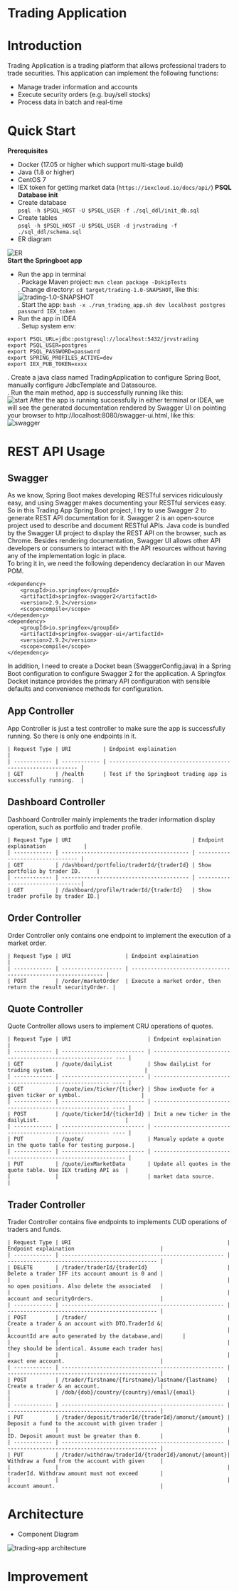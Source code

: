 # Trading Application
# Introduction
Trading Application is a trading platform that allows professional traders to trade securities. This application can implement the following functions:
- Manage trader information and accounts
- Execute security orders (e.g. buy/sell stocks)
- Process data in batch and real-time
# Quick Start
**Prerequisites**  
* Docker (17.05 or higher which support multi-stage build)
* Java (1.8 or higher)
* CentOS 7
* IEX token for getting market data (`https://iexcloud.io/docs/api/`)
**PSQL Database init**
* Create database  
`psql -h $PSQL_HOST -U $PSQL_USER -f ./sql_ddl/init_db.sql`  
* Create tables  
`psql -h $PSQL_HOST -U $PSQL_USER -d jrvstrading -f ./sql_ddl/schema.sql`  
* ER diagram  

![ER](assets/ER.png)  
**Start the Springboot app**
* Run the app in terminal  
. Package Maven project: `mvn clean package -DskipTests`  
. Change directory: `cd target/trading-1.0-SNAPSHOT`, like this:  
![trading-1.0-SNAPSHOT](assets/trading-1.0-SNAPSHOT.jpeg)  
. Start the app: `bash -x ./run_trading_app.sh dev localhost postgres passowrd IEX_token`  
* Run the app in IDEA  
. Setup system env:  
```
export PSQL_URL=jdbc:postgresql://localhost:5432/jrvstrading
export PSQL_USER=postgres
export PSQL_PASSWORD=password
export SPRING_PROFILES_ACTIVE=dev
export IEX_PUB_TOKEN=xxxx
```  
. Create a java class named TradingApplication to configure Spring Boot, manually configure JdbcTemplate and Datasource.  
. Run the main method, app is successfully running like this:   
![start](assets/start.png)
After the app is running successfully in either terminal or IDEA, we will see the generated documentation rendered by Swagger UI on pointing your browser to http://localhost:8080/swagger-ui.html, like this:  
![swagger](assets/swagger.png)  
# REST API Usage
## Swagger
As we know, Spring Boot makes developing RESTful services ridiculously easy, and using Swagger makes documenting your RESTful services easy. So in this Trading App Spring Boot project, I try to use Swagger 2 to generate REST API documentation for it.
Swagger 2 is an open-source project used to describe and document RESTful APIs. Java code is bundled by the Swagger UI project to display the REST API on the browser, such as Chrome. Besides rendering documentation, Swagger UI allows other API developers or consumers to interact with the API resources without having any of the implementation logic in place.  
To bring it in, we need the following dependency declaration in our Maven POM.
```
<dependency>
    <groupId>io.springfox</groupId>
    <artifactId>springfox-swagger2</artifactId>
    <version>2.9.2</version>
    <scope>compile</scope>
</dependency>
<dependency>
    <groupId>io.springfox</groupId>
    <artifactId>springfox-swagger-ui</artifactId>
    <version>2.9.2</version>
    <scope>compile</scope>
</dependency>
```
In addition, I need to create a Docket bean (SwaggerConfig.java) in a Spring Boot configuration to configure Swagger 2 for the application. A Springfox Docket instance provides the primary API configuration with sensible defaults and convenience methods for configuration.  

## App Controller
App Controller is just a test controller to make sure the app is successfully running. So there is only one endpoints in it.
```
| Request Type | URI          | Endpoint explaination                                        |
| ------------ | ------------ | ------------------------------------------------------------ |
| GET          | /health      | Test if the Springboot trading app is successfully running.  |
```
## Dashboard Controller
Dashboard Controller mainly implements the trader information display operation, such as portfolio and trader profile.
```
| Request Type | URI                                      | Endpoint explaination            |
| ------------ | ---------------------------------------- | -------------------------------- |
| GET          | /dashboard/portfolio/traderId/{traderId} | Show portfolio by trader ID.     |
| ------------ | ---------------------------------------- | ---------------------------------|
| GET          | /dashboard/profile/traderId/{traderId}   | Show trader profile by trader ID.|
```
## Order Controller
Order Controller only contains one endpoint to implement the execution of a market order.
```
| Request Type | URI                 | Endpoint explaination                                         |
| ------------ | ------------------- | ------------------------------------------------------------- |
| POST         | /order/marketOrder  | Execute a market order, then return the result securityOrder. |
```
## Quote Controller
Quote Controller allows users to implement CRU operations of quotes.
```
| Request Type | URI                        | Endpoint explaination                                         |
| ------------ | -------------------------- | --------------------------------------------------------- --- |
| GET          | /quote/dailyList           | Show dailyList for trading system.                            |
| ------------ | -------------------------- | -------------------------------------------------------- ---- |
| GET          | /quote/iex/ticker/{ticker} | Show iexQuote for a given ticker or symbol.                   |
| ------------ | -------------------------- | -------------------------------------------------------- ---- |
| POST         | /quote/tickerId/{tickerId} | Init a new ticker in the dailyList.                           |   
| ------------ | -------------------------- | -------------------------------------------------------- ---- |
| PUT          | /quote/                    | Manualy update a quote in the quote table for testing purpose.|
| ------------ | -------------------------- | ------------------------------------------------------------- |
| PUT          | /quote/iexMarketData       | Update all quotes in the quote table. Use IEX trading API as  |
|              |                            | market data source.                                           |
```
## Trader Controller
Trader Controller contains five endpoints to implements CUD operations of traders and funds.
```
| Request Type | URI                                                 | Endpoint explaination                           |
| ------------ | --------------------------------------------------- | ----------------------------------------------- |
| DELETE       | /trader/traderId/{traderId}                         | Delete a trader IFF its account amount is 0 and |
|              |                                                     | no open positions. Also delete the associated   |
|              |                                                     | account and securityOrders.                     |
| ------------ | --------------------------------------------------- | ----------------------------------------------- |
| POST         | /trader/                                            | Create a trader & an account with DTO.TraderId &|
|              |                                                     | AccountId are auto generated by the database,and|      |
|              |                                                     | they should be identical. Assume each trader has|
|              |                                                     | exact one account.                              |
| ------------ | --------------------------------------------------- | ----------------------------------------------- |
| POST         | /trader/firstname/{firstname}/lastname/{lastname}   | Create a trader & an account.                   |
|              | /dob/{dob}/country/{country}/email/{email}          |                                                 |
| ------------ | --------------------------------------------------- | ----------------------------------------------- |
| PUT          | /trader/deposit/traderId/{traderId}/amonut/{amount} | Deposit a fund to the account with given trader |
|              |                                                     | ID. Deposit amount must be greater than 0.      |
| ------------ | --------------------------------------------------- | ----------------------------------------------- |
| PUT          | /trader/withdraw/traderId/{traderId}/amonut/{amount}| Withdraw a fund from the account with given     |
|              |                                                     | traderId. Withdraw amount must not exceed       |
|              |                                                     | account amount.                                 |
```
# Architecture
- Component Diagram  

![trading-app architecture](assets/trading-app%20architecture.png)


# Improvement



